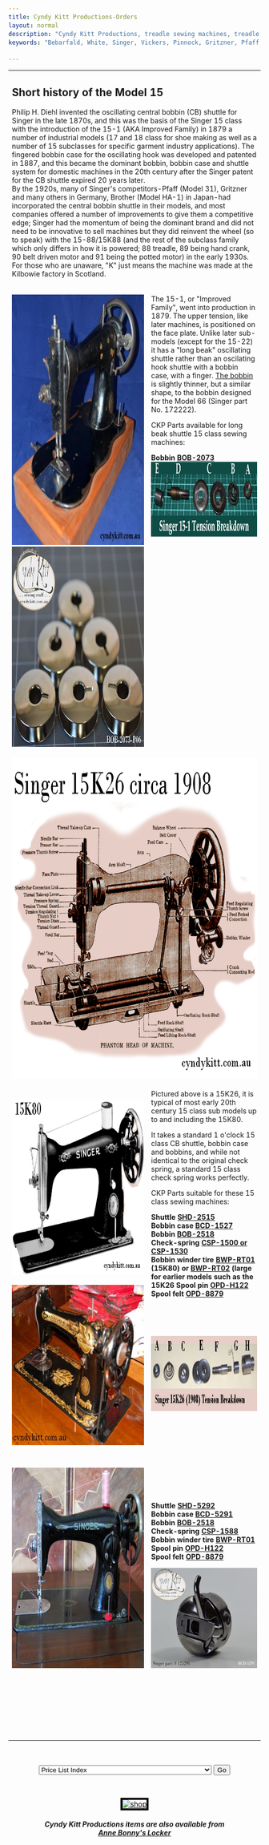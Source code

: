 ```yaml
---
title: Cyndy Kitt Productions-Orders
layout: normal
description: "Cyndy Kitt Productions, treadle sewing machines, treadle sewing machine parts, sewing machine parts, vintage treadle sewing machines, reproduction sewing machine manuals, sewing machine manual, sewing, clothing, accessories, costume, bags, eco friendly, green machine, craft, treadle, design, eco sewing, sustainable craft"
keywords: "Bebarfald, White, Singer, Vickers, Pinnock, Gritzner, Pfaff, treadle sewing machine, vintage sewing machine, sewing machine manual, sewing"

---
```


<table width="800" border="0" cellspacing="4" cellpadding="3" align="center">
  <tr> 
    <td colspan="2" height="62"> 
      <h2>Short history of the Model 15</h2>
      <p>Philip H. Diehl invented the oscillating central bobbin (CB) shuttle 
        for Singer in the late 1870s, and this was the basis of the Singer 15 
        class with the introduction of the 15-1 (AKA Improved Family) in 1879 
        a number of industrial models (17 and 18 class for shoe making as well 
        as a number of 15 subclasses for specific garment industry applications). 
        The fingered bobbin case for the oscillating hook was developed and patented 
        in 1887, and this became the dominant bobbin, bobbin case and shuttle 
        system for domestic machines in the 20th century after the Singer patent 
        for the CB shuttle expired 20 years later.<br>
        By the 1920s, many of Singer's competitors-Pfaff (Model 31), Gritzner 
        and many others in Germany, Brother (Model HA-1) in Japan-had incorporated 
        the central bobbin shuttle in their models, and most companies offered 
        a number of improvements to give them a competitive edge; Singer had the 
        momentum of being the dominant brand and did not need to be innovative 
        to sell machines but they did reinvent the wheel (so to speak) with the 
        15-88/15K88 (and the rest of the subclass family which only differs in 
        how it is powered; 88 treadle, 89 being hand crank, 90 belt driven motor 
        and 91 being the potted motor) in the early 1930s. For those who are unaware, 
        &quot;K&quot; just means the machine was made at the Kilbowie factory 
        in Scotland.</p>
    </td>
  </tr>
  <tr> 
    <td width="800"> 
      <p><img src="../machines/pic/singer/15-1.02.jpg" width="500" height="500"><br>
        <img src="pic/PIC-BOB/BOB-2073-P06.01.jpg" width="500" height="400"> </p>
    </td>
    <td width="500" valign="top"> 
      <p>The 15-1, or &quot;Improved Family&quot;, went into production in 1879. 
        The upper tension, like later machines, is positioned on the face plate. 
        Unlike later sub-models (except for the 15-22) it has a &quot;long beak&quot; 
        oscillating shuttle rather than an oscilating hook shuttle with a bobbin 
        case, with a finger. <a href="../pricelist/p02.htm">The bobbin</a> is 
        slightly thinner, but a similar shape, to the bobbin designed for the 
        Model 66 (Singer part No. 172222). </p>
      <p>CKP Parts available for long beak shuttle 15 class sewing machines:</p>
      <p><b>Bobbin <a href="../pricelist/p02.htm">BOB-2073</a></b><br>
        <img src="../machines/pic/singer/15-1.11.jpg" width="500" height="150"> 
      </p>
    </td>
  </tr>
  <tr> 
    <td colspan="2">
      <div align="center"><img src="../machines/pic/singer/15K26.xray.png" width="800" height="640"></div>
    </td>
  </tr>
  <tr> 
    <td width="800"><br>
      <br>
      <img src="../machines/pic/singer/15K80.png" width="500" height="350"> <br>
      <br>
      <img src="../machines/pic/singer/15k80.01.jpg" width="400" height="320"> 
      <br>
    </td>
    <td width="500" valign="top"> 
      <p>Pictured above is a 15K26, it is typical of most early 20th century 15 
        class sub models up to and including the 15K80.</p>
      <p>It takes a standard 1 o'clock 15 class CB shuttle, bobbin case and bobbins, 
        and while not identical to the original check spring, a standard 15 class 
        check spring works perfectly.</p>
      <p>CKP Parts suitable for these 15 class sewing machines:</p>
      <p align="left"><b>Shuttle <a href="../pricelist/p02.htm">SHD-2515</a><br>
        Bobbin case <a href="../pricelist/p02.htm">BCD-1527</a><br>
        Bobbin <a href="../pricelist/p02.htm">BOB-2518</a><br>
        Check-spring <a href="../pricelist/p04.htm">CSP-1500 or CSP-1530</a><br>
        Bobbin winder tire <a href="../pricelist/p07.htm">BWP-RT01 </a> (15K80) 
        or <a href="../pricelist/p07.htm">BWP-RT02</a> (large for earlier models 
        such as the 15K26 Spool pin <a href="../pricelist/p07.htm">OPD-H122</a><br>
        Spool felt <a href="../pricelist/p07.htm">OPD-8879</a></b>
      <p align="left">&nbsp;
      <p align="left"><b><br>
        </b> 
      <p align="center"><img src="../machines/pic/singer/15K26.tens.jpg" width="500" height="150"> 
      </p>
    </td>
  </tr>
  <tr> 
    <td colspan="2"> 
      <div align="center"></div>
    </td>
  </tr>
  <tr> 
    <td width="800"> 
      <p><br>
        <img src="../machines/pic/singer/15k88.1.jpg" width="500" height="400"></p>
    </td>
    <td width="500" valign="bottom"> 
      <p><b>Shuttle <a href="../pricelist/p02.htm">SHD-5292</a><br>
        Bobbin case <a href="../pricelist/p02.htm">BCD-5291</a><br>
        Bobbin <a href="../pricelist/p02.htm">BOB-2518</a><br>
        Check-spring <a href="../pricelist/p04.htm">CSP-1588</a><br>
        Bobbin winder tire <a href="../pricelist/p07.htm">BWP-RT01</a><br>
        Spool pin <a href="../pricelist/p07.htm">OPD-H122</a><br>
        Spool felt <a href="../pricelist/p07.htm">OPD-8879</a></b></p>
      <p align="center"><img src="pic/PIC-BCD/BCD-5291.00.jpg" width="250" height="200"><br>
      </p>
    </td>
  </tr>
  <tr> 
    <td width="800">&nbsp;</td>
    <td width="500"></td>
  </tr>
  <tr> 
    <td colspan="2"> 
      <div align="center"> 
        <h4>&nbsp;</h4>
        <h3>&nbsp;</h3>
      </div>
    </td>
  </tr>
</table>
<br>
<!-- #EndEditable --><br>

<div align="center"> 
  <form name="form1">
    <select name="Price List" onChange="MM_jumpMenu('parent',this,0)">
      <option value="../pricelist/index.htm" selected>Price List Index</option>
      <option value="../pricelist/p01.htm">Belts, Balance Wheels, Hand 
      Cranks & Electric Motors</option>
      <option value="../pricelist/p02.htm">Shuttles, Bobbin Cases & Bobbins</option>
      <option value="../pricelist/p03.htm">Slide & Throat Plates</option>
      <option value="../pricelist/p04.htm">Tension Parts</option>
      <option value="../pricelist/p05.htm">Feet & Attachments</option>
      <option value="../pricelist/p06.htm">Needles</option>
      <option value="../pricelist/p07.htm">Useful Bits</option>
      <option value="../pricelist/p08.htm">Treadle & Cabinet Parts</option>
      <option value="../pricelist/p09.htm">Tools</option>
      <option value="../manuals/index.htm">Manuals</option>
    </select>
    <input type="button" name="Button1" value="Go" onClick="MM_jumpMenuGo('Price List','parent',0)">
  </form>
  <p>&nbsp;</p>
  <p><a href="../a.main/shop.htm" target="_blank"><font color="#000000"><img src="../common/buttons/ckpshopani.gif" width="400" height="100" border="4" alt="shop"></font></a></p>
</div>
<h5 align="center">Cyndy Kitt Productions items are also available from<br>
  <a href="http://www.annebonnyslocker.com.au">Anne Bonny's Locker</a> </h5>
</body>
<!-- #EndTemplate --></html>
